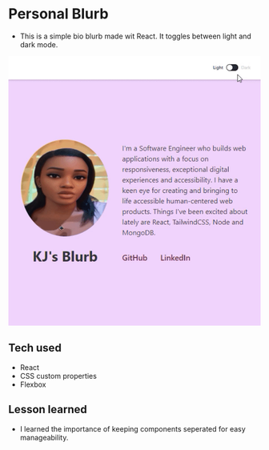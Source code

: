 # Personal Blurb

- This is a simple bio blurb made wit React. It toggles between light and dark mode.

<img src='/public/blurb.gif'>

## Tech used

- React
- CSS custom properties
- Flexbox

## Lesson learned

- I learned the importance of keeping components seperated for easy manageability.
